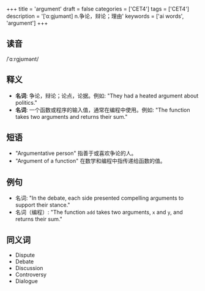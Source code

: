 +++
title = 'argument'
draft = false
categories = ['CET4']
tags = ['CET4']
description = '[ˈɑːgjumənt] n.争论，辩论；理由'
keywords = ['ai words', 'argument']
+++

## 读音
/ˈɑːrɡjʊmənt/

## 释义
- **名词**: 争论，辩论；论点，论据。例如: "They had a heated argument about politics."
- **名词**: 一个函数或程序的输入值，通常在编程中使用。例如: "The function takes two arguments and returns their sum."

## 短语
- "Argumentative person" 指善于或喜欢争论的人。
- "Argument of a function" 在数学和编程中指传递给函数的值。

## 例句
- 名词: "In the debate, each side presented compelling arguments to support their stance."
- 名词（编程）: "The function `add` takes two arguments, `x` and `y`, and returns their sum."

## 同义词
- Dispute
- Debate
- Discussion
- Controversy
- Dialogue
